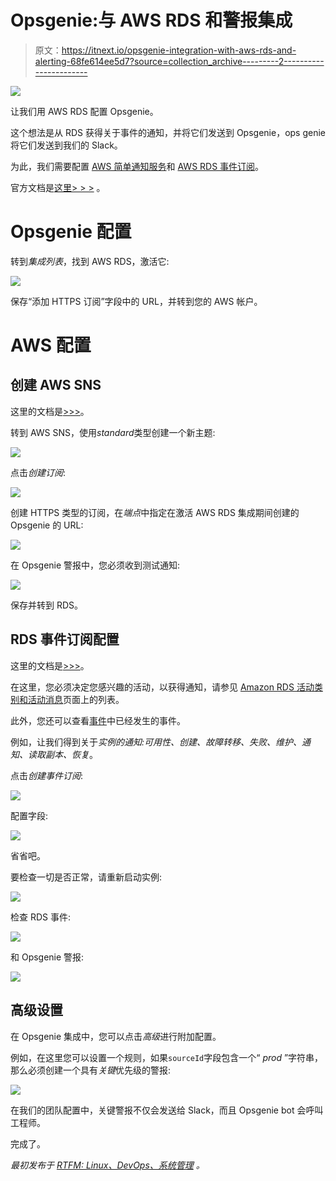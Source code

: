 # Opsgenie:与 AWS RDS 和警报集成

> 原文：<https://itnext.io/opsgenie-integration-with-aws-rds-and-alerting-68fe614ee5d7?source=collection_archive---------2----------------------->

![](img/3e50a200dd3181b57c40bbb845ef5247.png)

让我们用 AWS RDS 配置 Opsgenie。

这个想法是从 RDS 获得关于事件的通知，并将它们发送到 Opsgenie，ops genie 将它们发送到我们的 Slack。

为此，我们需要配置 [AWS 简单通知服务](https://aws.amazon.com/sns/?whats-new-cards.sort-by=item.additionalFields.postDateTime&whats-new-cards.sort-order=desc)和 [AWS RDS 事件订阅](https://docs.aws.amazon.com/AmazonRDS/latest/UserGuide/USER_Events.html)。

官方文档是[这里> > >](https://docs.opsgenie.com/docs/amazon-rds-integration) 。

# Opsgenie 配置

转到*集成列表*，找到 AWS RDS，激活它:

![](img/6e1c69770512300152d1de4ba67a8415.png)

保存“添加 HTTPS 订阅”字段中的 URL，并转到您的 AWS 帐户。

# AWS 配置

## 创建 AWS SNS

这里的文档是[>>>](https://docs.aws.amazon.com/sns/latest/dg/sns-getting-started.html)。

转到 AWS SNS，使用*standard*类型创建一个新主题:

![](img/6581ef2ea054434d1a08b531f993ec59.png)

点击*创建订阅*:

![](img/4409b42dffb14ab327145415199da8a5.png)

创建 HTTPS 类型的订阅，在*端点*中指定在激活 AWS RDS 集成期间创建的 Opsgenie 的 URL:

![](img/927327bf1b7ea766048f104b74069055.png)

在 Opsgenie 警报中，您必须收到测试通知:

![](img/193906f514202393205748b029ff1401.png)

保存并转到 RDS。

## RDS 事件订阅配置

这里的文档是[>>>](https://docs.aws.amazon.com/AmazonRDS/latest/UserGuide/USER_Events.html)。

在这里，您必须决定您感兴趣的活动，以获得通知，请参见 [Amazon RDS 活动类别和活动消息](https://docs.aws.amazon.com/AmazonRDS/latest/UserGuide/USER_Events.html#USER_Events.Messages)页面上的列表。

此外，您还可以查看[事件](https://console.aws.amazon.com/rds/home?region=us-east-1#event-list:)中已经发生的事件。

例如，让我们得到关于*实例的通知:可用性、创建、故障转移、失败、维护、通知、读取副本、恢复*。

点击*创建事件订阅*:

![](img/58b6570ae37718f783da9b7d7720c6aa.png)

配置字段:

![](img/6297f41ecc2896f1959fec4f0a1df588.png)

省省吧。

要检查一切是否正常，请重新启动实例:

![](img/e3462d4d40602ae184ed07433dac900a.png)

检查 RDS 事件:

![](img/63c5301cd732c08e2462dd0d202b0686.png)

和 Opsgenie 警报:

![](img/f815d8157f19f730c79c0c23f329c09e.png)

## 高级设置

在 Opsgenie 集成中，您可以点击*高级*进行附加配置。

例如，在这里您可以设置一个规则，如果`sourceId`字段包含一个“ *prod* ”字符串，那么必须创建一个具有*关键*优先级的警报:

![](img/b2878947027af9f454bed0de49e51ae5.png)

在我们的团队配置中，关键警报不仅会发送给 Slack，而且 Opsgenie bot 会呼叫工程师。

完成了。

*最初发布于* [*RTFM: Linux、DevOps、系统管理*](https://rtfm.co.ua/en/opsgenie-integration-with-aws-rds-and-alerting/) *。*
